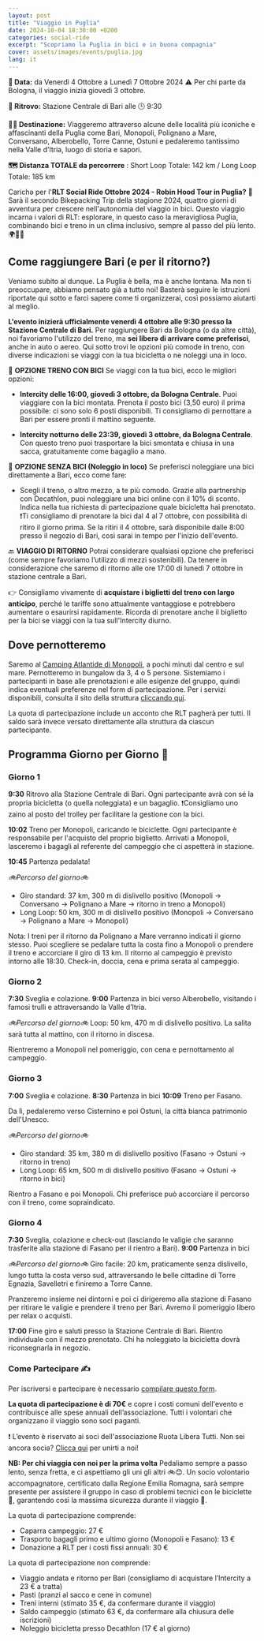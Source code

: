 ```yaml
---
layout: post
title: "Viaggio in Puglia"
date: 2024-10-04 18:30:00 +0200
categories: social-ride
excerpt: "Scopriamo la Puglia in bici e in buona compagnia"
cover: assets/images/events/puglia.jpg
lang: it
---
```

**📅 Data:** da Venerdì 4 Ottobre a Lunedì 7 Ottobre 2024 
⚠ Per chi parte da Bologna, il viaggio inizia giovedì 3 ottobre.

**📍 Ritrovo:** Stazione Centrale di Bari alle 🕒 9:30

**🚴‍♂️ Destinazione:** Viaggeremo attraverso alcune delle località più iconiche e affascinanti della Puglia come Bari, Monopoli, Polignano a Mare, Conversano, Alberobello, Torre Canne, Ostuni e pedaleremo tantissimo nella Valle d’Itria, luogo di storia e sapori.

**🗺️ Distanza TOTALE da percorrere** : Short Loop Totale: 142 km / Long Loop Totale: 185 km

Carichə per l'**RLT Social Ride Ottobre 2024 - Robin Hood Tour in Puglia?** 🌅 
Sarà il secondo Bikepacking Trip della stagione 2024, quattro giorni di avventura per crescere nell'autonomia del viaggio in bici. Questo viaggio incarna i valori di RLT: esplorare, in questo caso la meravigliosa Puglia, combinando bici e treno in un clima inclusivo, sempre al passo del più lento. 🌍🚴🤗

## Come raggiungere Bari (e per il ritorno?)

Veniamo subito al dunque. La Puglia è bella, ma è anche lontana. Ma non ti preoccupare, abbiamo pensato già a tutto noi! Basterà seguire le istruzioni riportate qui sotto e farci sapere come ti organizzerai, così possiamo aiutarti al meglio. 

**L'evento inizierà ufficialmente venerdì 4 ottobre alle 9:30 presso la Stazione Centrale di Bari.** Per raggiungere Bari da Bologna (o da altre città), noi favoriamo l'utilizzo del treno, ma **sei liberə di arrivare come preferisci**, anche in auto o aereo. Qui sotto trovi le opzioni più comode in treno, con diverse indicazioni se viaggi con la tua bicicletta o ne noleggi una in loco.

🚆 **OPZIONE TRENO CON BICI**
Se viaggi con la tua bici, ecco le migliori opzioni:
- **Intercity delle 16:00, giovedì 3 ottobre, da Bologna Centrale**. 
Puoi viaggiare con la bici montata. Prenota il posto bici (3,50 euro) il prima possibile: ci sono solo 6 posti disponibili. Ti consigliamo di pernottare a Bari per essere pronti il mattino seguente.

- **Intercity notturno delle 23:39, giovedì 3 ottobre, da Bologna Centrale**. 
Con questo treno puoi trasportare la bici smontata e chiusa in una sacca, gratuitamente come bagaglio a mano.

🚆 **OPZIONE SENZA BICI (Noleggio in loco)**
Se preferisci noleggiare una bici direttamente a Bari, ecco come fare:
- Scegli il treno, o altro mezzo, a te più comodo. Grazie alla partnership con Decathlon, puoi noleggiare una bici online con il 10% di sconto. Indica nella tua richiesta di partecipazione quale bicicletta hai prenotato.
❗️Ti consigliamo di prenotare la bici dal 4 al 7 ottobre, con possibilità di ritiro il giorno prima. Se la ritiri il 4 ottobre, sarà disponibile dalle 8:00 presso il negozio di Bari, così sarai in tempo per l'inizio dell'evento.

🔙 **VIAGGIO DI RITORNO**
Potrai considerare qualsiasi opzione che preferisci (come sempre favoriamo l’utilizzo di mezzi sostenibili).
Da tenere in considerazione che saremo di ritorno alle ore 17:00 di lunedì 7 ottobre in stazione centrale a Bari. 

👉 Consigliamo vivamente di **acquistare i biglietti del treno con largo anticipo**, perché le tariffe sono attualmente vantaggiose e potrebbero aumentare o esaurirsi rapidamente. Ricorda di prenotare anche il biglietto per la bici se viaggi con la tua sull'Intercity diurno.

## Dove pernotteremo

Saremo al [Camping Atlantide di Monopoli](https://maps.app.goo.gl/u3JV87rSaArJin2Y6), a pochi minuti dal centro e sul mare. 
Pernotteremo in bungalow da 3, 4 o 5 persone. Sistemiamo i partecipanti in base alle prenotazioni e alle esigenze del gruppo, quindi indica eventuali preferenze nel form di partecipazione. Per i servizi disponibili, consulta il sito della struttura [cliccando qui](https://www.residenceatlantide.it/it/home/).

La quota di partecipazione include un acconto che RLT pagherà per tutti. Il saldo sarà invece versato direttamente alla struttura da ciascun partecipante.

## Programma Giorno per Giorno 📅
### Giorno 1

**9:30** Ritrovo alla Stazione Centrale di Bari. 
Ogni partecipante avrà con sé la propria bicicletta (o quella noleggiata) e un bagaglio. 
❗️Consigliamo uno zaino al posto del trolley per facilitare la gestione con la bici.

**10:02** Treno per Monopoli, caricando le biciclette. 
Ogni partecipante è responsabile per l'acquisto del proprio biglietto.
Arrivati a Monopoli, lasceremo i bagagli al referente del campeggio che ci aspetterà in stazione.

**10:45** Partenza pedalata!

*🚲Percorso del giorno🚲*
- Giro standard: 37 km, 300 m di dislivello positivo (Monopoli → Conversano → Polignano a Mare → ritorno in treno a Monopoli)
- Long Loop: 50 km, 300 m di dislivello positivo (Monopoli → Conversano → Polignano a Mare → Monopoli)

Nota: I treni per il ritorno da Polignano a Mare verranno indicati il giorno stesso. Puoi scegliere se pedalare tutta la costa fino a Monopoli o prendere il treno e accorciare il giro di 13 km. Il ritorno al campeggio è previsto intorno alle 18:30. Check-in, doccia, cena e prima serata al campeggio.

### Giorno 2
**7:30** Sveglia e colazione. 
**9:00** Partenza in bici verso Alberobello, visitando i famosi trulli e attraversando la Valle d’Itria.

*🚲Percorso del giorno🚲*
Loop: 50 km, 470 m di dislivello positivo. 
La salita sarà tutta al mattino, con il ritorno in discesa.

Rientreremo a Monopoli nel pomeriggio, con cena e pernottamento al campeggio.

### Giorno 3
**7:00** Sveglia e colazione. 
**8:30** Partenza in bici
**10:09** Treno per Fasano.

Da lì, pedaleremo verso Cisternino e poi Ostuni, la città bianca patrimonio dell'Unesco.

*🚲Percorso del giorno🚲*
- Giro standard: 35 km, 380 m di dislivello positivo (Fasano → Ostuni → ritorno in treno)
- Long Loop: 65 km, 500 m di dislivello positivo (Fasano → Ostuni → ritorno in bici)

Rientro a Fasano e poi Monopoli. Chi preferisce può accorciare il percorso con il treno, come sopraindicato.

### Giorno 4
**7:30** Sveglia, colazione e check-out (lasciando le valigie che saranno trasferite alla stazione di Fasano per il rientro a Bari).
**9:00** Partenza in bici

*🚲Percorso del giorno🚲*
Giro facile: 20 km, praticamente senza dislivello, lungo tutta la costa verso sud, attraversando le belle cittadine di Torre Egnazia, Savelletri e finiremo a Torre Canne.

Pranzeremo insieme nei dintorni e poi ci dirigeremo alla stazione di Fasano per ritirare le valigie e prendere il treno per Bari. Avremo il pomeriggio libero per relax o acquisti.

**17:00** Fine giro e saluti presso la Stazione Centrale di Bari. 
Rientro individuale con il mezzo prenotato. Chi ha noleggiato la bicicletta dovrà riconsegnarla in negozio.

### **Come Partecipare ✍️**

Per iscriversi e partecipare è necessario [compilare questo form](https://docs.google.com/forms/d/e/1FAIpQLSemWHr5k8IF_8FuZw9fVDUSU3spDXbuGQ1F_Z_8qQ5m0c_LSg/viewform?usp=sf_link).

**La quota di partecipazione è di 70€** e copre i costi comuni dell'evento e contribuisce alle spese annuali dell’associazione. Tutti i volontari che organizzano il viaggio sono soci paganti.

❗️ L’evento è riservato ai soci dell'associazione Ruota Libera Tutti. 
Non sei ancora sociə? [Clicca qui](/tesseramento) per unirti a noi!

**NB: Per chi viaggia con noi per la prima volta**
Pedaliamo sempre a passo lento, senza fretta, e ci aspettiamo gli uni gli altri 🚲😊. 
Un socio volontario accompagnatore, certificato dalla Regione Emilia Romagna, sarà sempre presente per assistere il gruppo in caso di problemi tecnici con le biciclette 🔧, garantendo così la massima sicurezza durante il viaggio 🚀.


La quota di partecipazione comprende:
- Caparra campeggio: 27 €
- Trasporto bagagli primo e ultimo giorno (Monopoli e Fasano): 13 €
- Donazione a RLT per i costi fissi annuali: 30 €

La quota di partecipazione non comprende:
- Viaggio andata e ritorno per Bari (consigliamo di acquistare l’Intercity a 23 € a tratta)
- Pasti (pranzi al sacco e cene in comune)
- Treni interni (stimato 35 €, da confermare durante il viaggio)
- Saldo campeggio (stimato 63 €, da confermare alla chiusura delle iscrizioni)
- Noleggio bicicletta presso Decathlon (17 € al giorno)
